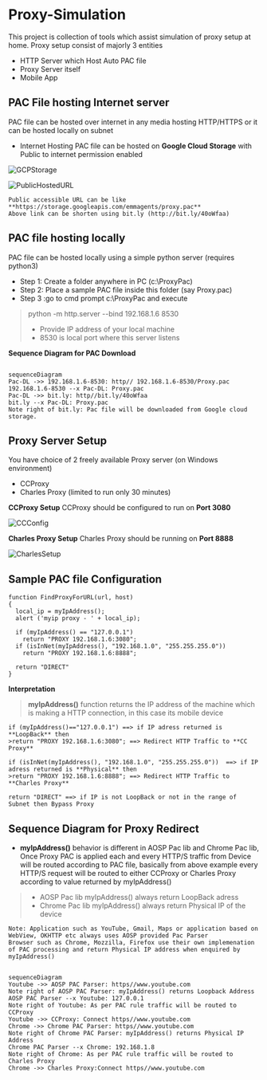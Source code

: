 # Proxy-Simulation
This project is collection of tools which assist simulation of proxy setup at home. 
Proxy setup consist of majorly 3 entities
- HTTP Server which Host Auto PAC file
- Proxy Server itself 
- Mobile App

## PAC File hosting Internet server
PAC file can be hosted over internet in any media hosting HTTP/HTTPS or it can be hosted locally on subnet
- Internet Hosting 
PAC file can be hosted on **Google Cloud Storage** with Public to internet permission enabled

![GCPStorage](https://user-images.githubusercontent.com/11830986/229266448-e560b0b1-e727-4a7a-8398-1606babc0adf.JPG)

![PublicHostedURL](https://user-images.githubusercontent.com/11830986/229266528-80487e07-a621-4047-98e2-ca902b2ad66b.JPG)
```
Public accessible URL can be like **https://storage.googleapis.com/emmagents/proxy.pac**
Above link can be shorten using bit.ly (http://bit.ly/40oWfaa)
```
## PAC file hosting locally 
PAC file can be hosted locally using a simple python server (requires python3)
- Step 1: Create a folder anywhere in PC (c:\ProxyPac)
- Step 2: Place a sample PAC file inside this folder (say Proxy.pac)
- Step 3 :go to cmd prompt c:\ProxyPac and execute 
> python -m http.server --bind 192.168.1.6 8530
> - Provide IP address of your local machine
> - 8530 is local port where this server listens

**Sequence Diagram for PAC Download**
```mermaid

sequenceDiagram
Pac-DL ->> 192.168.1.6-8530: http// 192.168.1.6-8530/Proxy.pac
192.168.1.6-8530 --x Pac-DL: Proxy.pac
Pac-DL ->> bit.ly: http//bit.ly/40oWfaa
bit.ly --x Pac-DL: Proxy.pac
Note right of bit.ly: Pac file will be downloaded from Google cloud storage.

```


## Proxy Server Setup
You have choice of 2 freely available Proxy server (on Windows environment) 
- CCProxy 
- Charles Proxy (limited to run only 30 minutes)

**CCProxy Setup**
CCProxy should be configured to run on **Port 3080**

![CCConfig](https://user-images.githubusercontent.com/11830986/229269663-0116db7a-f268-483a-a82d-2db90ab0dba4.png)

**Charles Proxy Setup**
Charles Proxy should be running on **Port 8888**

![CharlesSetup](https://user-images.githubusercontent.com/11830986/229269752-11c56793-f336-4ef0-920c-4168268beba5.JPG)

## Sample PAC file Configuration
``` 
function FindProxyForURL(url, host)
{
  local_ip = myIpAddress();
  alert ('myip proxy - ' + local_ip);
  
  if (myIpAddress()	== "127.0.0.1")
	return "PROXY 192.168.1.6:3080";
  if (isInNet(myIpAddress(), "192.168.1.0", "255.255.255.0")) 
	return "PROXY 192.168.1.6:8888";
 
  return "DIRECT"
}
```
**Interpretation**
> **myIpAddress()** function returns the IP address of the machine which is making a HTTP connection, in this case its mobile device

```
if (myIpAddress()=="127.0.0.1") ==> if IP adress returned is **LoopBack** then
>return "PROXY 192.168.1.6:3080"; ==> Redirect HTTP Traffic to **CC Proxy**
```
```
if (isInNet(myIpAddress(), "192.168.1.0", "255.255.255.0"))  ==> if IP adress returned is **Physical** then
>return "PROXY 192.168.1.6:8888"; ==> Redirect HTTP Traffic to **Charles Proxy**
```
```
return "DIRECT" ==> if IP is not LoopBack or not in the range of Subnet then Bypass Proxy
```
## **Sequence Diagram for Proxy Redirect**
- **myIpAddress()** behavior is different in AOSP Pac lib and Chrome Pac lib, Once Proxy PAC is applied each and every HTTP/S traffic from Device will be routed according to PAC file, basically from above example every HTTP/S request will be routed to either CCProxy or Charles Proxy according to value returned by myIpAddress()
> - AOSP Pac lib myIpAddress() always return LoopBack adress 
> - Chrome Pac lib myIpAddress() always return Physical IP of the device

```
Note: Application such as YouTube, Gmail, Maps or application based on WebView, OKHTTP etc always uses AOSP provided Pac Parser
Browser such as Chrome, Mozzilla, Firefox use their own implemenation of PAC processing and return Physical IP address when enquired by myIpAddress()
```
```mermaid

sequenceDiagram
Youtube ->> AOSP PAC Parser: https//www.youtube.com
Note right of AOSP PAC Parser: myIpAddress() returns Loopback Address
AOSP PAC Parser --x Youtube: 127.0.0.1 
Note right of Youtube: As per PAC rule traffic will be routed to CCProxy
Youtube ->> CCProxy: Connect https//www.youtube.com
Chrome ->> Chrome PAC Parser: https//www.youtube.com
Note right of Chrome PAC Parser: myIpAddress() returns Physical IP Address
Chrome PAC Parser --x Chrome: 192.168.1.8
Note right of Chrome: As per PAC rule traffic will be routed to Charles Proxy
Chrome ->> Charles Proxy:Connect https//www.youtube.com

```

     
